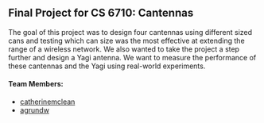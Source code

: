 ## Final Project for CS 6710: Cantennas

The goal of this project was to design four cantennas using different sized cans and testing which can size was the most effective at extending the range of a wireless network. We also wanted to take the project a step further and design a Yagi antenna. We want to measure the performance of these cantennas and the Yagi using real-world experiments.

#### Team Members:
- [catherinemclean](https://github.com/catherinemclean)
- [agrundw](https://github.com/agrundw)
